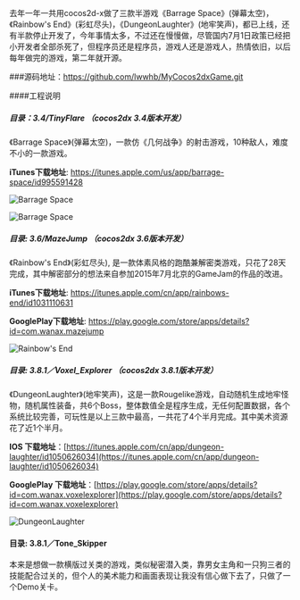 去年一年一共用cocos2d-x做了三款半游戏《Barrage Space》(弹幕太空)，《Rainbow's End》(彩虹尽头)，《DungeonLaughter》(地牢笑声)，都已上线，还有半款停止开发了，今年事情太多，不过还在慢慢做，尽管国内7月1日政策已经把小开发者全部杀死了，但程序员还是程序员，游戏人还是游戏人，热情依旧，以后每年做完的游戏，第二年就开源。

###源码地址：<https://github.com/lwwhb/MyCocos2dxGame.git>


<!-- more -->
####工程说明

##### 目录：3.4/TinyFlare  （cocos2dx 3.4版本开发）

《Barrage Space》(弹幕太空)，一款仿《几何战争》的射击游戏，10种敌人，难度不小的一款游戏。

**iTunes下载地址**: <https://itunes.apple.com/us/app/barrage-space/id995591428>

![Barrage Space](http://a1.mzstatic.com/us/r30/Purple5/v4/59/cb/85/59cb8545-6099-ab11-acca-4ffd043c4b84/screen520x924.jpeg)

![Barrage Space](http://a4.mzstatic.com/us/r30/Purple7/v4/7b/8b/94/7b8b949b-3212-d3ee-4771-6907def7f3e8/screen520x924.jpeg)


##### 目录: 3.6/MazeJump （cocos2dx 3.6版本开发）

《Rainbow's End》(彩虹尽头), 是一款体素风格的跑酷兼解密类游戏，只花了28天完成，其中解密部分的想法来自参加2015年7月北京的GameJam的作品的改进。

**iTunes下载地址**: <https://itunes.apple.com/cn/app/rainbows-end/id1031110631>

**GooglePlay下载地址**: <https://play.google.com/store/apps/details?id=com.wanax.mazejump>

![Rainbow's End](http://a4.mzstatic.com/us/r30/Purple7/v4/a6/aa/f2/a6aaf2d8-3b8c-35fd-aa65-73654524059e/screen696x696.jpeg)

##### 目录: 3.8.1／Voxel_Explorer （cocos2dx 3.8.1版本开发）

《DungeonLaughter》(地牢笑声)，这是一款Rougelike游戏，自动随机生成地牢怪物，随机属性装备，共6个Boss，整体数值全是程序生成，无任何配置数据，各个系统比较完善，可玩性是以上三款中最高，一共花了4个半月完成。其中美术资源花了近1个半月。

**IOS 下载地址**：[https://itunes.apple.com/cn/app/dungeon-laughter/id1050626034](https://itunes.apple.com/cn/app/dungeon-laughter/id1050626034)

**GooglePlay 下载地址**：[https://play.google.com/store/apps/details?id=com.wanax.voxelexplorer](https://play.google.com/store/apps/details?id=com.wanax.voxelexplorer)

![DungeonLaughter](http://a2.mzstatic.com/us/r30/Purple69/v4/42/4a/5c/424a5cad-5828-283f-0741-6f455cfdd905/screen696x696.jpeg)

#### 目录: 3.8.1／Tone_Skipper

本来是想做一款横版过关类的游戏，类似秘密潜入类，靠男女主角和一只狗三者的技能配合过关的，但个人的美术能力和画面表现让我没有信心做下去了，只做了一个Demo关卡。

